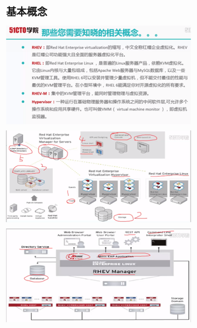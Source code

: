 # 基本概念

![1542082936435.png](image/1542082936435.png)

![1542083275284.png](image/1542083275284.png)


![1542083309090.png](image/1542083309090.png)
